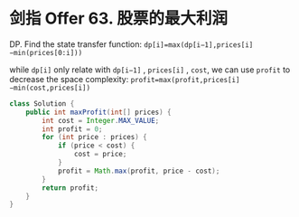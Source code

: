 # 剑指 Offer 63. 股票的最大利润

DP.
Find the state transfer function:
`dp[i]=max(dp[i−1],prices[i]−min(prices[0:i]))`

while `dp[i]` only relate with `dp[i−1]` , `prices[i]` , `cost`, we can use `profit` to decrease the space complexity:
`profit=max(profit,prices[i]−min(cost,prices[i])`

```java
class Solution {
    public int maxProfit(int[] prices) {
        int cost = Integer.MAX_VALUE;
        int profit = 0;
        for (int price : prices) {
            if (price < cost) {
                cost = price;
            }
            profit = Math.max(profit, price - cost);
        }
        return profit;
    }
}
```
